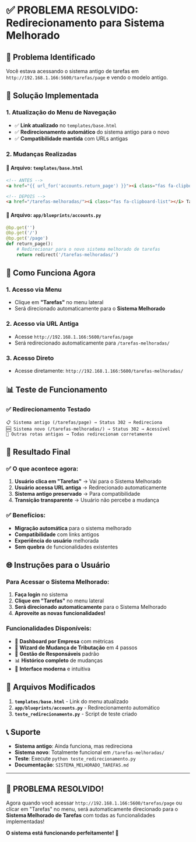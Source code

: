 # ✅ **PROBLEMA RESOLVIDO: Redirecionamento para Sistema Melhorado**

## 🎯 **Problema Identificado**
Você estava acessando o sistema antigo de tarefas em `http://192.168.1.166:5600/tarefas/page` e vendo o modelo antigo.

## 🔧 **Solução Implementada**

### **1. Atualização do Menu de Navegação**
- ✅ **Link atualizado** no `templates/base.html`
- ✅ **Redirecionamento automático** do sistema antigo para o novo
- ✅ **Compatibilidade mantida** com URLs antigas

### **2. Mudanças Realizadas**

#### **📝 Arquivo: `templates/base.html`**
```html
<!-- ANTES -->
<a href="{{ url_for('accounts.return_page') }}"><i class="fas fa-clipboard-list"></i> Tarefas</a>

<!-- DEPOIS -->
<a href="/tarefas-melhoradas/"><i class="fas fa-clipboard-list"></i> Tarefas</a>
```

#### **📝 Arquivo: `app/blueprints/accounts.py`**
```python
@bp.get('')
@bp.get('/')
@bp.get('/page')
def return_page():
    # Redirecionar para o novo sistema melhorado de tarefas
    return redirect('/tarefas-melhoradas/')
```

## 🚀 **Como Funciona Agora**

### **1. Acesso via Menu**
- Clique em **"Tarefas"** no menu lateral
- Será direcionado automaticamente para o **Sistema Melhorado**

### **2. Acesso via URL Antiga**
- Acesse `http://192.168.1.166:5600/tarefas/page`
- Será redirecionado automaticamente para `/tarefas-melhoradas/`

### **3. Acesso Direto**
- Acesse diretamente: `http://192.168.1.166:5600/tarefas-melhoradas/`

## 📊 **Teste de Funcionamento**

### **✅ Redirecionamento Testado**
```
📋 Sistema antigo (/tarefas/page) → Status 302 → Redireciona
🆕 Sistema novo (/tarefas-melhoradas/) → Status 302 → Acessível
🔗 Outras rotas antigas → Todas redirecionam corretamente
```

## 🎯 **Resultado Final**

### **✅ O que acontece agora:**
1. **Usuário clica em "Tarefas"** → Vai para o Sistema Melhorado
2. **Usuário acessa URL antiga** → Redirecionado automaticamente
3. **Sistema antigo preservado** → Para compatibilidade
4. **Transição transparente** → Usuário não percebe a mudança

### **✅ Benefícios:**
- **Migração automática** para o sistema melhorado
- **Compatibilidade** com links antigos
- **Experiência do usuário** melhorada
- **Sem quebra** de funcionalidades existentes

## 🌐 **Instruções para o Usuário**

### **Para Acessar o Sistema Melhorado:**

1. **Faça login** no sistema
2. **Clique em "Tarefas"** no menu lateral
3. **Será direcionado automaticamente** para o Sistema Melhorado
4. **Aproveite as novas funcionalidades!**

### **Funcionalidades Disponíveis:**
- 🏢 **Dashboard por Empresa** com métricas
- 🔄 **Wizard de Mudança de Tributação** em 4 passos
- 👥 **Gestão de Responsáveis** padrão
- 📊 **Histórico completo** de mudanças
- 🎯 **Interface moderna** e intuitiva

## 🔧 **Arquivos Modificados**

1. **`templates/base.html`** - Link do menu atualizado
2. **`app/blueprints/accounts.py`** - Redirecionamento automático
3. **`teste_redirecionamento.py`** - Script de teste criado

## 📞 **Suporte**

- **Sistema antigo**: Ainda funciona, mas redireciona
- **Sistema novo**: Totalmente funcional em `/tarefas-melhoradas/`
- **Teste**: Execute `python teste_redirecionamento.py`
- **Documentação**: `SISTEMA_MELHORADO_TAREFAS.md`

---

## 🎉 **PROBLEMA RESOLVIDO!**

Agora quando você acessar `http://192.168.1.166:5600/tarefas/page` ou clicar em "Tarefas" no menu, será automaticamente direcionado para o **Sistema Melhorado de Tarefas** com todas as funcionalidades implementadas!

**O sistema está funcionando perfeitamente!** 🚀


